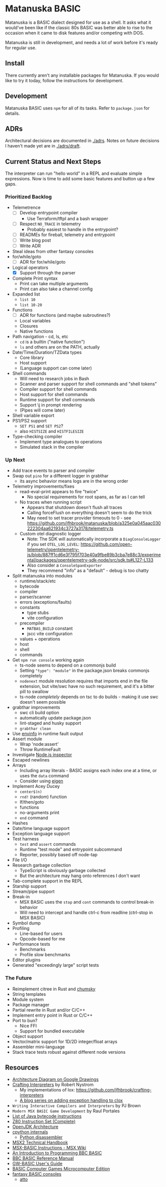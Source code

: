 # Matanuska BASIC

Matanuska is a BASIC dialect designed for use as a shell. It asks what it
would've been like if the classic 80s BASIC was better able to rise to the
occasion when it came to disk features and/or competing with DOS.

Matanuska is still in development, and needs a lot of work before it's ready
for regular use.

## Install

There currently aren't any installable packages for Matanuska. If you would
like to try it today, follow the instructions for development.

## Development

Matanuska BASIC uses `npm` for all of its tasks. Refer to `package.json`
for details.

## ADRs

Architectural decisions are documented in [./adrs](./adrs). Notes on future
decisions I haven't made yet are in [./adrs/draft](./adrs/draft).

## Current Status and Next Steps

The interpreter can run "hello world" in a REPL and evaluate simple
expressions. Now is time to add some basic features and button up a few
gaps.

### Prioritized Backlog

- Telemetrence
  - [ ] Develop entrypoint compiler
    - Use Terraform/tftpl and a bash wrapper
  - [ ] Respect `NO_TRACE` in telemetry
    - Probably easiest to handle in the entrypoint?
  - [ ] READMEs for fireball, telemetry and entrypoint
  - [ ] Write blog post
  - [ ] Write ADR
- Steal ideas from other fantasy consoles
- for/while/goto
  - [ ] ADR for for/while/goto
- Logical operators
  - [x] Support through the parser
- Complete Print syntax
  - Print can take multiple arguments
  - Print can also take a channel config
- Expanded list
  - `list 10`
  - `list 10-20`
- Functions
  - [ ] ADR for functions (and maybe subroutines?)
  - Local variables
  - Closures
  - Native functions
- Path navigation - cd, ls, etc
  - `cd` is a builtin ("native function")
  - `ls` and others are on the PATH, actually
- Date/Time/Duration/TZData types
  - Core library
  - Host support
  - (Language support can come later)
- Shell commands
  - Will need to research jobs in Bash
  - Scanner and parser support for shell commands and "shell tokens"
  - Compiler support for shell commands
  - Host support for shell commands
  - Runtime support for shell commands
  - Support \j in prompt rendering
  - (Pipes will come later)
- Shell variable export
- PS1/PS2 support
  - `SET PS1` and `SET PS2`?
  - also `HISTSIZE` and `HISTFILESIZE`
- Type-checking compiler
  - Implement type analogues to operations
  - Simulated stack in the compiler

### Up Next

- Add trace events to parser and compiler
- Swap out `pino` for a different logger in grabthar
  - its async behavior means logs are in the wrong order
- Telemetry improvements/fixes
  - read-eval-print appears to fire "twice"
    - No special requirements for root spans, as far as I can tell
  - No traces when running script
    - Appears that shutdown doesn't flush all traces
    - Calling forceFlush on everything doesn't seem to do the trick
    - May need to set tracer provider timeouts to 0 - see <https://github.com/jfhbrook/matanuska/blob/a325e0a045aac030222304aa621934c3727a3178/telemetry.ts>
  - Custom otel diagnostic logger
    - Note: The SDK will automatically incorporate a `DiagConsoleLogger` if you
      set `OTEL_LOG_LEVEL`: <https://github.com/open-telemetry/opentelemetry-js/blob/887ff1cd6e3f795f703e40a9fbe89b3cba7e88c3/experimental/packages/opentelemetry-sdk-node/src/sdk.ts#L127-L133>
    - Also consider a `ConsoleSpanExporter`
    - They recommend "info" as a "default" - debug is too chatty
- Split matanuska into modules
  - runtime/stack/etc
  - bytecode
  - compiler
  - parser/scanner
  - errors (exceptions/faults)
  - constants
    - type stubs
    - vite configuration
  - precompiler
    - `MATBAS_BUILD` constant
    - jscc vite configuration
  - values + operations
  - host
  - shell
  - commands
- Get `npm run console` working again
  - ts-node seems to depend on a commonjs build
  - Setting `"type": "module"` in the package.json breaks commonjs completely
  - `nodenext` module resolution requires that imports end in the file extension,
    but vite/swc have no such requirement, and it's a bitter pill to swallow
  - ts-node _completely_ depends on tsc to do builds - making it use swc
    doesn't seem possible
- grabthar improvements
  - swc cli build option
  - automatically update package.json
  - lint-staged and husky support
  - `grabthar clean`
- Use [envinfo](https://www.npmjs.com/package/envinfo) in runtime fault output
- Assert module
  - Wrap 'node:assert'
  - Throw RuntimeFault
- Investigate [Node.js inspector](https://nodejs.org/en/learn/getting-started/debugging)
- Escaped newlines
- Arrays
  - Including array literals - BASIC assigns each index one at a time, or
    uses the `data` command
  - Consider using [eigen](https://eigen.tuxfamily.org/index.php?title=Main_Page)
- Implement Acey Ducey
  - `center$(n)`
  - `rnd!` (random) function
  - If/then/goto
  - functions
  - no-arguments print
  - `end` command
- Hashes
- Date/time language support
- Exception language support
- Test harness
  - `test` and `assert` commands
  - Runtime "test mode" and entrypoint subcommand
  - Reporter, possibly based off node-tap
- File I/O
- Research garbage collection
  - TypeScript is obviously garbage collected
  - But the architecture may hang onto references I don't want
- Tab-complete support in the REPL
- Starship support
- Stream/pipe support
- Break-in
  - MSX BASIC uses the `stop` and `cont` commands to control break-in behavior
  - Will need to intercept and handle ctrl-c from readline (ctrl-stop in
    MSX BASIC)
- Symbol dump
- Profiling
  - Line-based for users
  - Opcode-based for me
- Performance tests
  - Benchmarks
  - Profile slow benchmarks
- Editor plugins
- Generated "exceedingly large" script tests

### The Future

- Reimplement citree in Rust and [chumsky](https://docs.rs/chumsky/latest/chumsky/#example-brainfuck-parser)
- String templates
- Module system
- Package manager
- Partial rewrite in Rust and/or C/C++
- Implement entry point in Rust or C/C++
- Port to bun?
  - Nice FFI
  - Support for bundled executable
- Object support
- Vector/matrix support for 1D/2D integer/float arrays
- Assembler mini-language
- Stack trace tests robust against different node versions

## Resources

- [Architecture Diagram on Google Drawings](https://docs.google.com/drawings/d/1RmTGs-GMPhkeLOoZW9sSs_WXXnlG2CRBoIJOK83_qkk/edit?usp=sharing)
- [Crafting Interpreters](https://craftinginterpreters.com/contents.html) by Robert Nystrom
  - My implementations of lox: <https://github.com/jfhbrook/crafting-interpreters>
  - [A blog series on adding exception handling to clox](https://amillioncodemonkeys.com/2021/02/03/interpreter-exception-handling-implementation/)
- `Writing Interactive Compilers and Interpreters` by PJ Brown
- `Modern MSX BASIC Game Development` by Raul Portales
- [List of Java bytecode instructions](https://en.m.wikipedia.org/wiki/List_of_Java_bytecode_instructions)
- [Z80 Instruction Set (Complete)](https://ftp83plus.net/Tutorials/z80inset_fullA.htm)
- [OpenJDK Architecture](https://www.dcs.gla.ac.uk/~jsinger/pdfs/sicsa_openjdk/OpenJDKArchitecture.pdf)
- [cpython internals](https://devguide.python.org/internals/)
  - [Python disassembler](https://docs.python.org/3/library/dis.html)
- [MSX2 Technical Handbook](https://github.com/Konamiman/MSX2-Technical-Handbook/blob/master/md/Chapter2.md/)
- [MSX-BASIC Instructions - MSX Wiki](https://www.msx.org/wiki/Category:MSX-BASIC_Instructions)
- [An Introduction to Programming BBC BASIC](https://www.bbcbasic.co.uk/bbcwin/tutorial/index.html)
- [BBC BASIC Reference Manual](http://www.riscos.com/support/developers/bbcbasic/index.html)
- [GW-BASIC User's Guide](http://www.antonis.de/qbebooks/gwbasman/)
- [BASIC Computer Games Microcomputer Edition](https://annarchive.com/files/Basic_Computer_Games_Microcomputer_Edition.pdf)
- [fantasy BASIC consoles](https://github.com/paladin-t/fantasy)
  - [atto](https://atto.devicefuture.org/)
